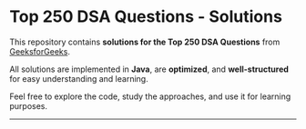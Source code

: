 # Top 250 DSA Questions - Solutions

This repository contains **solutions for the Top 250 DSA Questions** from [GeeksforGeeks]([https://www.geeksforgeeks.org/](https://www.geeksforgeeks.org/dsa/sde-sheet-a-complete-guide-for-sde-preparation/)).  

All solutions are implemented in **Java**, are **optimized**, and **well-structured** for easy understanding and learning.  

Feel free to explore the code, study the approaches, and use it for learning purposes.  

---
